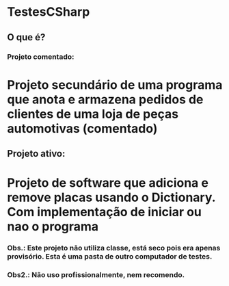 # TestesCSharp
## O que é?
### Projeto comentado:
# Projeto secundário de uma programa que anota e armazena pedidos de clientes de uma loja de peças automotivas (comentado)
## Projeto ativo:
# Projeto de software que adiciona e remove placas usando o Dictionary. Com implementação de iniciar ou nao o programa
### Obs.: Este projeto não utiliza classe, está seco pois era apenas provisório. Esta é uma pasta de outro computador de testes.
### Obs2.: Não uso profissionalmente, nem recomendo.
